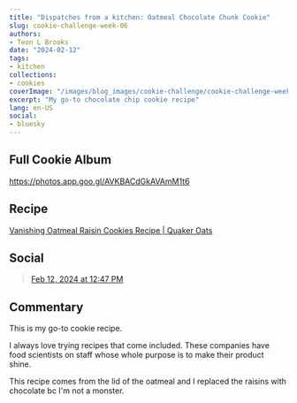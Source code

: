```yaml
---
title: "Dispatches from a kitchen: Oatmeal Chocolate Chunk Cookie"
slug: cookie-challenge-week-06
authors:
- Teon L Brooks
date: "2024-02-12"
tags:
- kitchen
collections:
- cookies
coverImage: "/images/blog_images/cookie-challenge/cookie-challenge-week-06.jpg"
excerpt: "My go-to chocolate chip cookie recipe"
lang: en-US
social:
- bluesky
---
```

<script> import Callout from '$lib/components/Callout.svelte'; </script>

<Callout>
<h2>Full Cookie Album</h2>

<https://photos.app.goo.gl/AVKBACdGkAVAmM1t6>
</Callout>

## Recipe

[Vanishing Oatmeal Raisin Cookies Recipe | Quaker Oats](https://www.quakeroats.com/cooking-and-recipes/vanishing-oatmeal-raisin-cookies)

## Social

<blockquote class="bluesky-embed" data-bluesky-uri="at://did:plc:yl7wcldipsfnjdww2jg5mnrv/app.bsky.feed.post/3klafjqpur526" data-bluesky-cid="bafyreiaszuwvcdcxlri5slxzzsf7meclxmt73kpn6id3ocnnrqeacgo65m"><a href="https://bsky.app/profile/did:plc:yl7wcldipsfnjdww2jg5mnrv/post/3klafjqpur526?ref_src=embed">Feb 12, 2024 at 12:47 PM</a></blockquote>



## Commentary

This is my go-to cookie recipe. 

I always love trying recipes that come included. These companies have food scientists on staff whose whole purpose is to make their product shine. 

This recipe comes from the lid of the oatmeal and I replaced the raisins with chocolate bc I'm not a monster.
